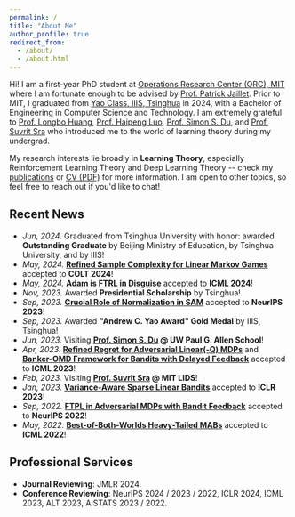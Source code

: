```yaml
---
permalink: /
title: "About Me"
author_profile: true
redirect_from: 
  - /about/
  - /about.html
---
```


Hi! I am a first-year PhD student at [Operations Research Center (ORC), MIT](https://orc.mit.edu/) where I am fortunate enough to be advised by [Prof. Patrick Jaillet](https://web.mit.edu/jaillet/www/). Prior to MIT, I graduated from [Yao Class, IIIS, Tsinghua](https://iiis.tsinghua.edu.cn/en/) in 2024, with a Bachelor of Engineering in Computer Science and Technology. I am extremely grateful to [Prof. Longbo Huang](https://people.iiis.tsinghua.edu.cn/~huang/), [Prof. Haipeng Luo](https://haipeng-luo.net/), [Prof. Simon S. Du](https://simonshaoleidu.com/), and [Prof. Suvrit Sra](https://optml.mit.edu/) who introduced me to the world of learning theory during my undergrad.

My research interests lie broadly in **Learning Theory**, especially Reinforcement Learning Theory and Deep Learning Theory -- check my [publications](publications) or [CV (PDF)](CV_Yan.pdf) for more information. I am open to other topics, so feel free to reach out if you'd like to chat!

## Recent News
* *Jun, 2024.* Graduated from Tsinghua University with honor: awarded **Outstanding Graduate** by Beijing Ministry of Education, by Tsinghua University, and by IIIS!
* *May, 2024.* [**Refined Sample Complexity for Linear Markov Games**](https://arxiv.org/abs/2402.07082) accepted to **COLT 2024**!
* *May, 2024.* [**Adam is FTRL in Disguise**](https://arxiv.org/abs/2402.01567) accepted to **ICML 2024**!
* *Nov, 2023.* Awarded **Presidential Scholarship** by Tsinghua!
* *Sep, 2023.* [**Crucial Role of Normalization in SAM**](https://arxiv.org/abs/2305.15287) accepted to **NeurIPS 2023**!
* *Sep, 2023.* Awarded **"Andrew C. Yao Award" Gold Medal** by IIIS, Tsinghua!
* *Jun, 2023.* Visiting **[Prof. Simon S. Du](https://simonshaoleidu.com/) @ UW Paul G. Allen School**!
* *Apr, 2023.* [**Refined Regret for Adversarial Linear(-Q) MDPs**](https://arxiv.org/abs/2301.12942) and [**Banker-OMD Framework for Bandits with Delayed Feedback**](https://arxiv.org/abs/2301.10500) accepted to **ICML 2023**!
* *Feb, 2023.* Visiting **[Prof. Suvrit Sra](https://optml.mit.edu/index.html) @ MIT LIDS**!
* *Jan, 2023.* [**Variance-Aware Sparse Linear Bandits**](https://arxiv.org/abs/2205.13450) accepted to **ICLR 2023**!
* *Sep, 2022.* [**FTPL in Adversarial MDPs with Bandit Feedback**](https://arxiv.org/abs/2205.13451) accepted to **NeurIPS 2022**!
* *May, 2022.* [**Best-of-Both-Worlds Heavy-Tailed MABs**](https://arxiv.org/abs/2201.11921) accepted to **ICML 2022**!

## Professional Services
* **Journal Reviewing**: JMLR 2024.
* **Conference Reviewing**: NeurIPS 2024 / 2023 / 2022, ICLR 2024, ICML 2023, ALT 2023, AISTATS 2023 / 2022.
